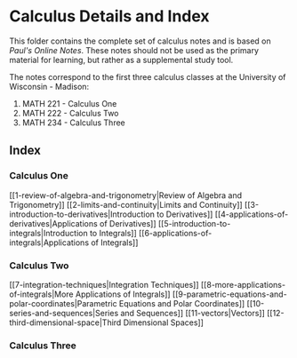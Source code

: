 # Calculus Details and Index
This folder contains the complete set of calculus notes and is based on *Paul's Online Notes*. These notes should not be used as the primary material for learning, but rather as a supplemental study tool.

The notes correspond to the first three calculus classes at the University of Wisconsin - Madison:
1. MATH 221 - Calculus One
2. MATH 222 - Calculus Two
3. MATH 234 - Calculus Three

## Index
### Calculus One
[[1-review-of-algebra-and-trigonometry|Review of Algebra and Trigonometry]]
[[2-limits-and-continuity|Limits and Continuity]]
[[3-introduction-to-derivatives|Introduction to Derivatives]]
[[4-applications-of-derivatives|Applications of Derivatives]]
[[5-introduction-to-integrals|Introduction to Integrals]]
[[6-applications-of-integrals|Applications of Integrals]]

### Calculus Two
[[7-integration-techniques|Integration Techniques]]
[[8-more-applications-of-integrals|More Applications of Integrals]]
[[9-parametric-equations-and-polar-coordinates|Parametric Equations and Polar Coordinates]]
[[10-series-and-sequences|Series and Sequences]]
[[11-vectors|Vectors]]
[[12-third-dimensional-space|Third Dimensional Spaces]]

### Calculus Three
